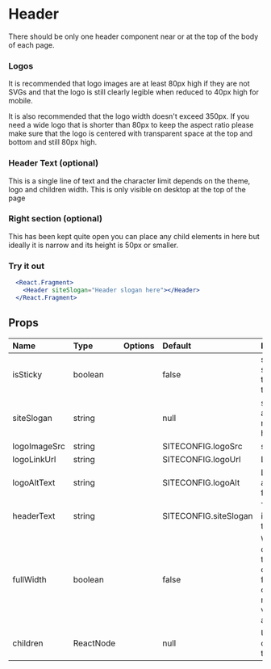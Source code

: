# Header

There should be only one header component near or at the top of the body of each page.

### Logos

It is recommended that logo images are at least 80px high if they are not SVGs and that the logo is still clearly legible when reduced to 40px high for mobile.

It is also recommended that the logo width doesn't exceed 350px. If you need a wide logo that is shorter than 80px to keep the aspect ratio please make sure that the logo is centered with transparent space at the top and bottom and still 80px high.

### Header Text (optional)

This is a single line of text and the character limit depends on the theme, logo and children width. This is only visible on desktop at the top of the page

### Right section (optional)

This has been kept quite open you can place any child elements in here but ideally it is narrow and its height is 50px or smaller.

### Try it out

```.jsx
  <React.Fragment>
    <Header siteSlogan="Header slogan here"></Header>
  </React.Fragment>
```

## Props

| Name         | Type      | Options | Default               | Description                                                                                                                                       |
| :----------- | :-------- | :-----: | :-------------------- | :------------------------------------------------------------------------------------------------------------------------------------------------ |
| isSticky     | boolean   |         | false                 | should header stick to the top of the page when the user scrolls                                                                                  |
| siteSlogan   | string    |         | null                  | slogan that appears in the middle of the header                                                                                                   |
| logoImageSrc | string    |         | SITECONFIG.logoSrc    | src of logo image                                                                                                                                 |
| logoLinkUrl  | string    |         | SITECONFIG.logoUrl    | Logo link URL                                                                                                                                     |
| logoAltText  | string    |         | SITECONFIG.logoAlt    | Logo link alternative text for accessibility                                                                                                      |
| headerText   | string    |         | SITECONFIG.siteSlogan | Text that appears in the center of the header                                                                                                     |
| fullWidth    | boolean   |         | false                 | When true header content stretches to the width of its container when false header content honours maxContentWidth value in theme and is centered |
| children     | ReactNode |         | null                  | Used to place components on the right side                                                                                                        |
